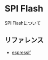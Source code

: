 # SPI Flash

SPI Flashについて

## リファレンス
- [espressif](https://docs.espressif.com/projects/esp-idf/en/latest/api-reference/storage/spi_flash.html)
